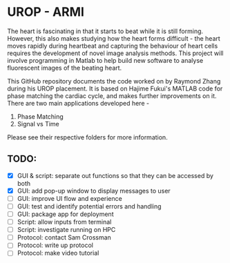 # UROP - ARMI

The heart is fascinating in that it starts to beat while it is still forming. However, this also makes studying how the heart forms difficult - the heart moves rapidly during heartbeat and capturing the behaviour of heart cells requires the development of novel image analysis methods. This project will involve programming in Matlab to help build new software to analyse fluorescent images of the beating heart.

This GitHub repository documents the code worked on by Raymond Zhang during his UROP placement. It is based on Hajime Fukui's MATLAB code for phase matching the cardiac cycle, and makes further improvements on it. There are two main applications developed here - 

1. Phase Matching
2. Signal vs Time

Please see their respective folders for more information.

## TODO:
- [x] GUI & script: separate out functions so that they can be accessed by both 
- [x] GUI: add pop-up window to display messages to user
- [ ] GUI: improve UI flow and experience
- [ ] GUI: test and identify potential errors and handling
- [ ] GUI: package app for deployment
- [ ] Script: allow inputs from terminal
- [ ] Script: investigate running on HPC
- [ ] Protocol: contact Sam Crossman
- [ ] Protocol: write up protocol
- [ ] Protocol: make video tutorial

